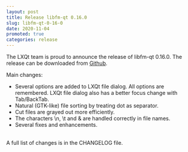```yaml
---
layout: post
title: Release libfm-qt 0.16.0
slug: libfm-qt-0-16-0
date: 2020-11-04
promoted: true
categories: release
---
```

The LXQt team is proud to announce the release of libfm-qt 0.16.0.
The release can be downloaded from [Github](https://github.com/lxqt/libfm-qt/releases).

Main changes:


  *  Several options are added to LXQt file dialog. All options are remembered. LXQt file dialog also has a better focus change with Tab/BackTab.
  *  Natural (GTK-like) file sorting by treating dot as separator.
  *  Cut files are grayed out more efficiently.
  *  The characters \n, \t and & are handled correctly in file names.
  *  Several fixes and enhancements.

<br/>
A full list of changes is in the CHANGELOG file.
<br/>

